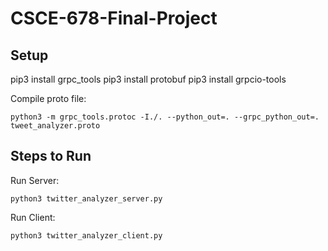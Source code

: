 # CSCE-678-Final-Project

## Setup

pip3 install grpc_tools
pip3 install protobuf
pip3 install grpcio-tools

Compile proto file:
```
python3 -m grpc_tools.protoc -I./. --python_out=. --grpc_python_out=. tweet_analyzer.proto
```

## Steps to Run
Run Server:
```
python3 twitter_analyzer_server.py
```

Run Client:
```
python3 twitter_analyzer_client.py
```

